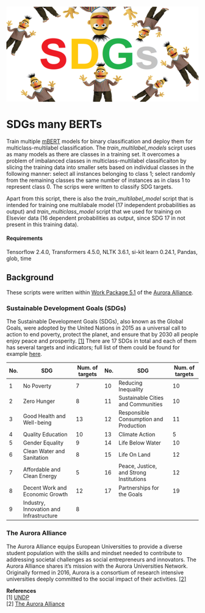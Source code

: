 ![.](./images/sdg_many_berts.png)

# SDGs many BERTs
Train multiple [mBERT](https://huggingface.co/bert-base-multilingual-uncased) models for binary classification and deploy them for multiclass-multilabel classification. The _train_multilabel_models_ scirpt uses as many models as there are classes in a training set. It overcomes a problem of imbalanced classes in multiclass-multilabel classificaiton by slicing the training data into smaller sets based on individual classes in the following manner: select all instances belonging to class 1; select randomly from the remaining classes the same number of instances as in class 1 to represent class 0. The scrips were written to classify SDG targets.

Apart from this script, there is also the _train_multilabel_model_ script that is intended for training one multilabale model (17 independent probabilities as output) and _train_multiclass_model_ script that we used for training on Elsevier data (16 dependent probabilities as output, since SDG 17 in not present in this training data).

#### Requirements
Tensorflow 2.4.0, Transformers 4.5.0, NLTK 3.6.1, si-kit learn 0.24.1, Pandas, glob, time

## Background
These scripts were written within [Work Package 5.1](https://alliance.aurora-network.global/work-packages/aurora-sdg-research-dashboard) of the [Aurora Alliance](https://alliance.aurora-network.global/).

### Sustainable Development Goals (SDGs)
The Sustainable Development Goals (SDGs), also known as the Global Goals, were adopted by the United Nations in 2015 as a universal call to action to end poverty, protect the planet, and ensure that by 2030 all people enjoy peace and prosperity. [[1]](#1) There are 17 SDGs in total and each of them has several targets and indicators; full list of them could be found for example [here](https://sdg.humanrights.dk/en/goals-and-targets).

| No. | SDG | Num. of targets | No. | SDG | Num. of targets |
| --- | --- | --- | --- | --- | --- |
| 1 | No Poverty | 7 | 10 | Reducing Inequality | 10 |
| 2 | Zero Hunger | 8 | 11 | Sustainable Cities and Communities | 10 |
| 3 | Good Health and Well-being | 13 | 12 | Responsible Consumption and Production | 11 |
| 4 | Quality Education | 10 | 13 | Climate Action | 5 |
| 5 | Gender Equality | 9 | 14 | Life Below Water | 10 |
| 6 | Clean Water and Sanitation | 8 | 15 | Life On Land | 12 |
| 7 | Affordable and Clean Energy | 5 | 16 | Peace, Justice, and Strong Institutions | 12 |
| 8 | Decent Work and Economic Growth | 12 | 17 | Partnerships for the Goals | 19 |
| 9 | Industry, Innovation and Infrastructure | 8 | | | |

### The Aurora Alliance
The Aurora Alliance equips European Universities to provide a diverse student population with the skills and mindset needed to contribute to addressing societal challenges as social entrepreneurs and innovators. The Aurora Alliance shares it’s mission with the Aurora Universities Network. Originally formed in 2016, Aurora is a consortium of research intensive universities deeply committed to the social impact of their activities. [[2]](#2)

**References** </br>
<a id="1">[1]</a> [UNDP](https://www.undp.org/sustainable-development-goals) </br>
<a id="2">[2]</a> [The Aurora Alliance](https://alliance.aurora-network.global) 
